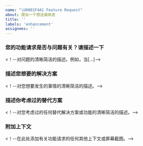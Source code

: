 ```yaml
---
name: "\U0001F4A1 Feature Request"
about: 提出一个想法或改进
title: ''
labels: 'enhancement'
assignees: ''
---
```



### 您的功能请求是否与问题有关？请描述一下
<！--对问题的清晰简洁的描述。例如，当[…]-->

### 描述您想要的解决方案
<！--对您想要发生的事情的清晰简洁的描述。-->

### 描述你考虑过的替代方案
<！--对您考虑过的任何替代解决方案或功能的清晰简洁的描述。-->

### 附加上下文
<！--在此处添加有关功能请求的任何其他上下文或屏幕截图。-->